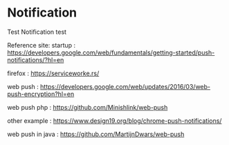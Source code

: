 # Notification
Test Notification
test

Reference site:
startup : https://developers.google.com/web/fundamentals/getting-started/push-notifications/?hl=en

firefox : https://serviceworke.rs/

web push : https://developers.google.com/web/updates/2016/03/web-push-encryption?hl=en

web push php : https://github.com/Minishlink/web-push

other example : https://www.design19.org/blog/chrome-push-notifications/

web push in java : https://github.com/MartijnDwars/web-push


